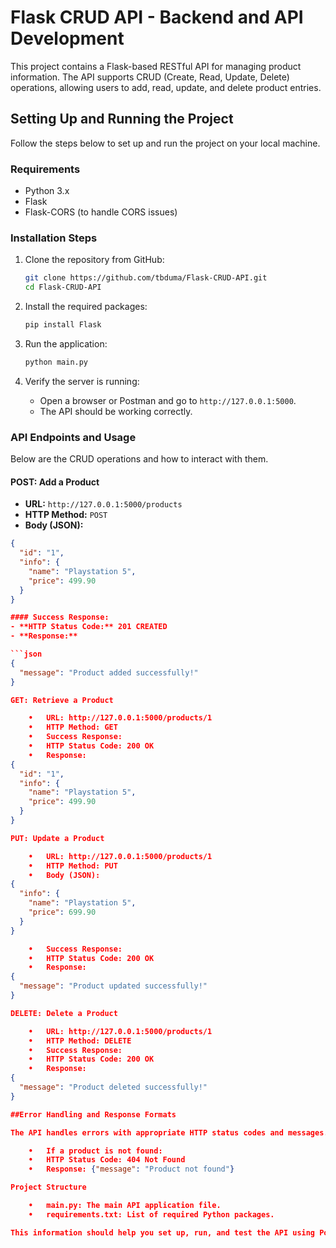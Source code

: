 # Flask CRUD API - Backend and API Development

This project contains a Flask-based RESTful API for managing product information. The API supports CRUD (Create, Read, Update, Delete) operations, allowing users to add, read, update, and delete product entries.

## Setting Up and Running the Project

Follow the steps below to set up and run the project on your local machine.

### Requirements

- Python 3.x
- Flask
- Flask-CORS (to handle CORS issues)

### Installation Steps

1. Clone the repository from GitHub:
    ```bash
    git clone https://github.com/tbduma/Flask-CRUD-API.git
    cd Flask-CRUD-API
    ```


2. Install the required packages:
    ```bash
    pip install Flask
    ```

4. Run the application:
    ```bash
    python main.py
    ```

5. Verify the server is running:
   - Open a browser or Postman and go to `http://127.0.0.1:5000`.
   - The API should be working correctly.

### API Endpoints and Usage

Below are the CRUD operations and how to interact with them.

#### POST: Add a Product
- **URL:** `http://127.0.0.1:5000/products`
- **HTTP Method:** `POST`
- **Body (JSON):**

```json
{
  "id": "1",
  "info": {
    "name": "Playstation 5",
    "price": 499.90
  }
}

#### Success Response:
- **HTTP Status Code:** 201 CREATED
- **Response:**

```json
{
  "message": "Product added successfully!"
}

GET: Retrieve a Product

	•	URL: http://127.0.0.1:5000/products/1
	•	HTTP Method: GET
	•	Success Response:
	•	HTTP Status Code: 200 OK
	•	Response:
{
  "id": "1",
  "info": {
    "name": "Playstation 5",
    "price": 499.90
  }
}

PUT: Update a Product

	•	URL: http://127.0.0.1:5000/products/1
	•	HTTP Method: PUT
	•	Body (JSON):
{
  "info": {
    "name": "Playstation 5",
    "price": 699.90
  }
}

	•	Success Response:
	•	HTTP Status Code: 200 OK
	•	Response:
{
  "message": "Product updated successfully!"
}

DELETE: Delete a Product

	•	URL: http://127.0.0.1:5000/products/1
	•	HTTP Method: DELETE
	•	Success Response:
	•	HTTP Status Code: 200 OK
	•	Response:
{
  "message": "Product deleted successfully!"
}

##Error Handling and Response Formats

The API handles errors with appropriate HTTP status codes and messages. For example:

	•	If a product is not found:
	•	HTTP Status Code: 404 Not Found
	•	Response: {"message": "Product not found"}

Project Structure

	•	main.py: The main API application file.
	•	requirements.txt: List of required Python packages.

This information should help you set up, run, and test the API using Postman.
